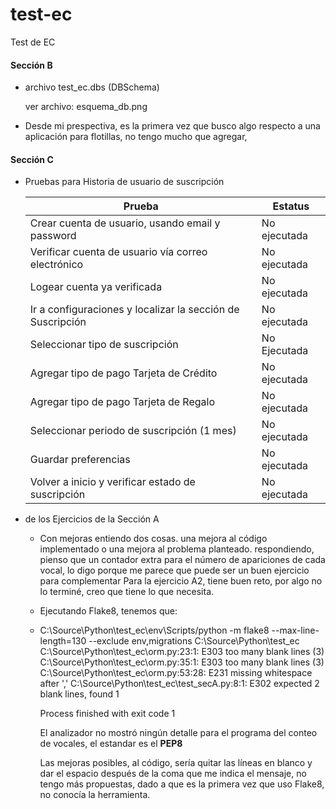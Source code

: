 # test-ec
Test de EC 



#### Sección B

- archivo test_ec.dbs (DBSchema)

  ver archivo: esquema_db.png

- Desde mi prespectiva, es la primera vez que busco algo respecto a una aplicación para flotillas, no tengo mucho que agregar, 



#### Sección C

- Pruebas para Historia de usuario de suscripción 

  | Prueba                                                     | Estatus      |
  | ---------------------------------------------------------- | ------------ |
  | Crear cuenta de usuario, usando email y password           | No ejecutada |
  | Verificar cuenta de usuario vía correo electrónico         | No ejecutada |
  | Logear cuenta ya verificada                                | No ejecutada |
  | Ir a configuraciones y localizar la sección de Suscripción | No ejecutada |
  | Seleccionar tipo de suscripción                            | No Ejecutada |
  | Agregar tipo de pago Tarjeta de Crédito                    | No ejecutada |
  | Agregar tipo de pago Tarjeta de Regalo                     | No ejecutada |
  | Seleccionar periodo de suscripción (1 mes)                 | No ejecutada |
  | Guardar preferencias                                       | No ejecutada |
  | Volver a inicio y verificar estado de suscripción          | No ejecutada |



- de los Ejercicios de la Sección A

  - Con mejoras entiendo dos cosas. una mejora al código implementado o una mejora al problema planteado. respondiendo, pienso que un contador extra para el número de apariciones de cada vocal, lo digo porque me parece que puede ser un buen ejercicio para complementar 
    Para la ejercicio A2, tiene buen reto, por algo no lo terminé, creo que tiene lo que necesita.

  - Ejecutando Flake8, tenemos que:

  - C:\Source\Python\test_ec\env\Scripts/python -m flake8 --max-line-length=130 --exclude env,migrations C:\Source\Python\test_ec
    C:\Source\Python\test_ec\orm.py:23:1: E303 too many blank lines (3)
    C:\Source\Python\test_ec\orm.py:35:1: E303 too many blank lines (3)
    C:\Source\Python\test_ec\orm.py:53:28: E231 missing whitespace after ','
    C:\Source\Python\test_ec\test_secA.py:8:1: E302 expected 2 blank lines, found 1

    Process finished with exit code 1

    El analizador no mostró ningún detalle para el programa del conteo de vocales, el estandar es el **PEP8**

    Las mejoras posibles, al código, sería quitar las líneas en blanco y dar el espacio después de la coma que me indica el mensaje, no tengo más propuestas, dado a que es la primera vez que uso Flake8, no conocía la herramienta.

